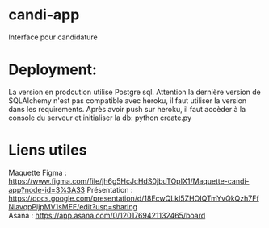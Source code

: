 # candi-app
Interface pour candidature



# Deployment:

La version en prodcution utilise Postgre sql. Attention la dernière version de SQLAlchemy n'est pas compatible avec heroku, il faut utiliser la version dans les requirements.
Après avoir push sur heroku, il faut accèder à la console du serveur et initialiser la db: python create.py

# Liens utiles

Maquette Figma : https://www.figma.com/file/jh6g5HcJcHdS0jbuTOpIX1/Maquette-candi-app?node-id=3%3A33 
Présentation : https://docs.google.com/presentation/d/18EcwQLkI5ZHOIQTmYvQkQzh7FfNiavqpPljpMV1sMEE/edit?usp=sharing  
Asana : https://app.asana.com/0/1201769421132465/board  
